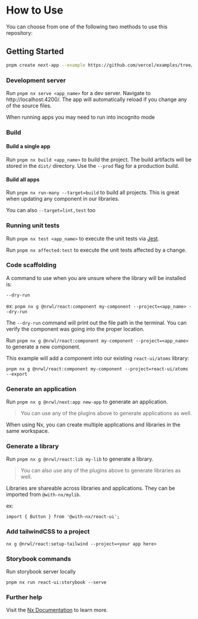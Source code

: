 # How to Use

You can choose from one of the following two methods to use this repository:

## Getting Started

```bash
pnpm create next-app --example https://github.com/vercel/examples/tree/main/solutions/nx-monorepo nx-monorepo
```

### Development server

Run `pnpm nx serve <app_name>` for a dev server. Navigate to http://localhost:4200/. The app will automatically reload if you change any of the source files.

When running apps you may need to run into incognito mode

### Build

#### Build a single app

Run `pnpm nx build <app_name>` to build the project. The build artifacts will be stored in the `dist/` directory. Use the `--prod` flag for a production build.

#### Build all apps

Run `pnpm nx run-many --target=build` to build all projects. This is great when updating any component in our libraries.

You can also `--target=lint,test` too

### Running unit tests

Run `pnpm nx test <app_name>` to execute the unit tests via [Jest](https://jestjs.io).

Run `pnpm nx affected:test` to execute the unit tests affected by a change.

### Code scaffolding

A command to use when you are unsure where the library will be installed is:

`--dry-run`

ex: `pnpm nx g @nrwl/react:component my-component --project=<app_name> --dry-run`

The `--dry-run` command will print out the file path in the terminal. You can verify the component was going into the proper location.

Run `pnpm nx g @nrwl/react:component my-component --project=<app_name>` to generate a new component.

This example will add a component into our existing `react-ui/atoms` library:

`pnpm nx g @nrwl/react:component my-component --project=react-ui/atoms --export`

### Generate an application

Run `pnpm nx g @nrwl/next:app new-app` to generate an application.

> You can use any of the plugins above to generate applications as well.

When using Nx, you can create multiple applications and libraries in the same workspace.

### Generate a library

Run `pnpm nx g @nrwl/react:lib my-lib` to generate a library.

> You can also use any of the plugins above to generate libraries as well.

Libraries are shareable across libraries and applications. They can be imported from `@with-nx/mylib`.

ex:

`import { Button } from '@with-nx/react-ui';`

### Add tailwindCSS to a project

`nx g @nrwl/react:setup-tailwind --project=<your app here>`

### Storybook commands

Run storybook server locally

`pnpm nx run react-ui:storybook --serve`

### Further help

Visit the [Nx Documentation](https://nx.dev) to learn more.
